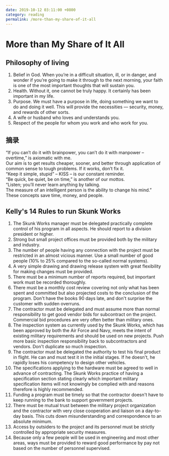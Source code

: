 ```yaml
---
date: 2019-10-12 03:11:00 +0800
category: reading
permalink: /more-than-my-share-of-it-all
---
```


# More than My Share of It All

## Philosophy of living

1. Belief in God. When you’re in a difficult situation, ill, or in danger, and wonder if you’re going to make it through to the next morning, your faith is one of the most important thoughts that will sustain you.
2. Health. Without it, one cannot be truly happy. It certainly has been important in my life.
3. Purpose. We must have a purpose in life, doing something we want to do and doing it well. This will provide the necessities — security, money, and rewards of other sorts.
4. A wife or husband who loves and understands you.
5. Respect of the people for whom you work and who work for you.

## 摘录

“If you can’t do it with brainpower, you can’t do it with manpower – overtime,” is axiomatic with me.  
Our aim is to get results cheaper, sooner, and better through application of common sense to tough problems. If it works, don’t fix it.  
“Keep it simple, stupid” – KISS – is our constant reminder.  
“Be quick, be quiet, be on time,” is another of our mottos.  
“Listen; you’ll never learn anything by talking.  
The measure of an intelligent person is the ability to change his mind.”  
These concepts save time, money, and people.

## Kelly's 14 Rules to run Skunk Works

1. The Skunk Works manager must be delegated practically complete control of his program in all aspects. He should report to a division president or higher.
2. Strong but small project offices must be provided both by the military and industry.
3. The number of people having any connection with the project must be restricted in an almost vicious manner. Use a small number of good people (10% to 25% compared to the so-called normal systems).
4. A very simple drawing and drawing release system with great flexibility for making changes must be provided.
5. There must be a minimum number of reports required, but important work must be recorded thoroughly.
6. There must be a monthly cost review covering not only what has been spent and committed but also projected costs to the conclusion of the program. Don't have the books 90 days late, and don't surprise the customer with sudden overruns.
7. The contractor must be delegated and must assume more than normal responsibility to get good vendor bids for subcontract on the project. Commercial bid procedures are very often better than military ones.
8. The inspection system as currently used by the Skunk Works, which has been approved by both the Air Force and Navy, meets the intent of existing military requirements and should be used on new projects. Push more basic inspection responsibility back to subcontractors and vendors. Don't duplicate so much inspection.
9. The contractor must be delegated the authority to test his final product in flight. He can and must test it in the initial stages. If he doesn't, he rapidly loses his competency to design other vehicles.
10. The specifications applying to the hardware must be agreed to well in advance of contracting. The Skunk Works practice of having a specification section stating clearly which important military specification items will not knowingly be complied with and reasons therefore is highly recommended.
11. Funding a program must be timely so that the contractor doesn't have to keep running to the bank to support government projects.
12. There must be mutual trust between the military project organization and the contractor with very close cooperation and liaison on a day-to-day basis. This cuts down misunderstanding and correspondence to an absolute minimum.
13. Access by outsiders to the project and its personnel must be strictly controlled by appropriate security measures.
14. Because only a few people will be used in engineering and most other areas, ways must be provided to reward good performance by pay not based on the number of personnel supervised.
